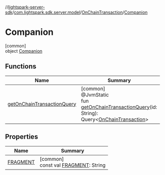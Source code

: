 //[lightspark-server-sdk](../../../../index.md)/[com.lightspark.sdk.server.model](../../index.md)/[OnChainTransaction](../index.md)/[Companion](index.md)

# Companion

[common]\
object [Companion](index.md)

## Functions

| Name | Summary |
|---|---|
| [getOnChainTransactionQuery](get-on-chain-transaction-query.md) | [common]<br>@JvmStatic<br>fun [getOnChainTransactionQuery](get-on-chain-transaction-query.md)(id: String): Query&lt;[OnChainTransaction](../index.md)&gt; |

## Properties

| Name | Summary |
|---|---|
| [FRAGMENT](-f-r-a-g-m-e-n-t.md) | [common]<br>const val [FRAGMENT](-f-r-a-g-m-e-n-t.md): String |
